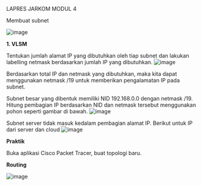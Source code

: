 LAPRES JARKOM MODUL 4

Membuat subnet

![image](https://user-images.githubusercontent.com/61223768/101973147-62fdd600-3c68-11eb-801b-2d76d16f9163.png)

**1. VLSM**

Tentukan jumlah alamat IP yang dibutuhkan oleh tiap subnet dan lakukan labelling netmask berdasarkan jumlah IP yang dibutuhkan.
![image](https://user-images.githubusercontent.com/61223768/101973258-4f9f3a80-3c69-11eb-9334-debeb755c52f.png)

Berdasarkan total IP dan netmask yang dibutuhkan, maka kita dapat menggunakan netmask /19 untuk memberikan pengalamatan IP pada subnet.

Subnet besar yang dibentuk memiliki NID 192.168.0.0 dengan netmask /19. Hitung pembagian IP berdasarkan NID dan netmask tersebut menggunakan pohon seperti gambar di bawah.
![image](https://user-images.githubusercontent.com/61223768/101973295-9c831100-3c69-11eb-8e55-b016ac3cd1fb.png)

Subnet server tidak masuk kedalam pembagian alamat IP. Berikut untuk IP dari server dan cloud
![image](https://user-images.githubusercontent.com/61223768/101973322-d522ea80-3c69-11eb-8471-06c9b1a9f623.png)

**Praktik**

Buka aplikasi Cisco Packet Tracer, buat topologi baru.

**Routing**

![image](https://user-images.githubusercontent.com/61223768/101973407-7742d280-3c6a-11eb-85d7-e4d8ad2cfd3f.png)

